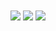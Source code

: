 <img align="center" src="[![Anurag's GitHub stats](https://github-readme-stats.vercel.app/api?username=unbeeyt)](https://github.com/anuraghazra/github-readme-stats)" />



<img align="center" src="[![Top Langs](https://github-readme-stats.vercel.app/api/top-langs/?username=anuraghazra&layout=compact)](https://github.com/anuraghazra/github-readme-stats)" />



<img align="center" src="[![willianrod's wakatime stats](https://github-readme-stats.vercel.app/api/wakatime?username=unbee_yt)](https://github.com/anuraghazra/github-readme-stats)" />

